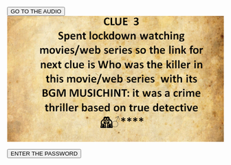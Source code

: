 


<a href="https://drive.google.com/file/d/1bt4pCj17pHz4LtPyQ-EuIxmHtN5C2FSk/view?usp=drivesdk"> <button>GO TO THE AUDIO</button></a>
![](C.PNG)

<a href=""> <button> ENTER THE PASSWORD </button></a>
